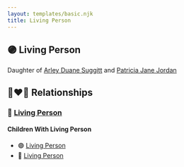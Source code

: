 ```yaml
---
layout: templates/basic.njk
title: Living Person
---
```

## 🟣 Living Person

Daughter of [Arley Duane Suggitt](/people/9/91694885) and [Patricia Jane Jordan](/people/8/8578400)

## 👩‍❤️‍👨 Relationships

### 🔵 [Living Person](/people/3/34056238)

#### Children With Living Person
* 🟣 [Living Person](/people/5/56446490)
* 🔵 [Living Person](/people/5/59053596)